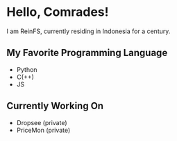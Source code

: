 # Hello, Comrades!

I am ReinFS, currently residing in Indonesia for a century.

## My Favorite Programming Language 
- Python 
- C(++)
- JS 

## Currently Working On
- Dropsee (private)
- PriceMon (private)
